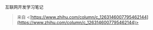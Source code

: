 互联网开发学习笔记
 > 来自 <[https://www.zhihu.com/column/c_1263146007795462144](https://www.zhihu.com/column/c_1263146007795462144)>